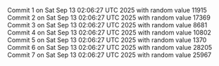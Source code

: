 Commit 1 on Sat Sep 13 02:06:27 UTC 2025 with random value 11915
Commit 2 on Sat Sep 13 02:06:27 UTC 2025 with random value 17369
Commit 3 on Sat Sep 13 02:06:27 UTC 2025 with random value 8681
Commit 4 on Sat Sep 13 02:06:27 UTC 2025 with random value 10802
Commit 5 on Sat Sep 13 02:06:27 UTC 2025 with random value 1370
Commit 6 on Sat Sep 13 02:06:27 UTC 2025 with random value 28205
Commit 7 on Sat Sep 13 02:06:27 UTC 2025 with random value 25967

